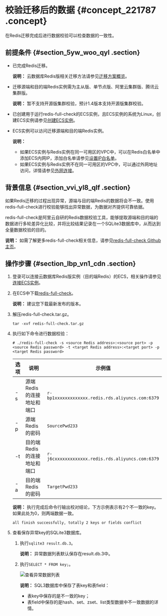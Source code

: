 # 校验迁移后的数据 {#concept_221787 .concept}

在Redis迁移完成后进行数据校验可以检查数据的一致性。

## 前提条件 {#section_5yw_woo_qyl .section}

-   已完成Redis迁移。

    **说明：** 云数据库Redis版相关迁移方法请参见[迁移方案概览](cn.zh-CN/用户指南/数据迁移/迁移方案概览.md#)。

-   迁移源端和目的端Redis实例需为主从版、单节点版、阿里云集群版、腾讯云集群版。

    **说明：** 暂不支持开源版集群校验，预计1.4版本支持开源版集群校验。

-   已创建用于运行redis-full-check的ECS实例，且ECS实例的系统为Linux，创建ECS实例请参见[创建ECS实例](https://help.aliyun.com/document_detail/25424.html)。
-   ECS实例可以访问迁移源端和目的端Redis实例。

    **说明：** 

    -   如果ECS实例与Redis实例在同一可用区的VPC中，可以在Redis白名单中添加ECS内网IP，添加白名单请参见[设置IP白名单](cn.zh-CN/用户指南/实例管理/设置IP白名单.md#)。
    -   如果ECS实例与Redis实例不在同一可用区的VPC中，可以通过外网地址访问，详情请参见[外网连接](../../../../cn.zh-CN/快速入门/步骤3：连接实例/外网连接.md#)。

## 背景信息 {#section_vvi_yl8_qlf .section}

如果Redis迁移的过程出现异常，源端与目的端Redis的数据将会不一致。使用redis-full-check进行校验能够找出异常数据，为数据对齐提供可靠依据。

redis-full-check是阿里云自研的Redis数据校验工具，能够提取源端和目的端的数据进行多轮差异化比较，并将比较结果记录在一个SQLite3数据库中，从而达到全量数据校验的目的。

**说明：** 如需了解更多redis-full-check相关信息，请参见[redis-full-check Github主页](https://github.com/alibaba/RedisFullCheck)。

## 操作步骤 {#section_lbp_vn1_cdn .section}

1.  登录可以连接云数据库Redis版实例（目的端Redis）的ECS，相关操作请参见[连接ECS实例](https://help.aliyun.com/document_detail/25425.html)。
2.  在ECS中下载[redis-full-check](https://github.com/alibaba/RedisFullCheck/releases)。

    **说明：** 建议您下载最新发布的版本。

3.  解压redis-full-check.tar.gz。

    ``` {#codeblock_twd_9j8_e1h}
    tar -xvf redis-full-check.tar.gz
    ```

4.  执行如下命令进行数据校验：

    ``` {#codeblock_m1d_455_auh}
    # ./redis-full-check -s <source Redis address>:<source port> -p <source Redis password> -t <target Redis address>:<target port> -p <target Redis password>
    ```

    |选项|说明|示例值|
    |--|--|---|
    |-s|源端Redis的连接地址和端口|`r-bp1xxxxxxxxxxxxx.redis.rds.aliyuncs.com:6379`|
    |-p|源端Redis的密码|`SourcePwd233`|
    |-t|目的端Redis的连接地址和端口|`r-j6cxxxxxxxxxxxxx.redis.rds.aliyuncs.com:6379`|
    |-a|目的端Redis的密码|`TargetPwd233`|

    **说明：** 执行完成后命令行输出校对结论，下方示例表示有2个不一致的key。如果此处为0，则两端数据一致。

    ``` {#codeblock_0u4_ypv_9w7}
    all finish successfully, totally 2 keys or fields conflict
    ```

5.  查看保存异常key的SQLite3数据库。
    1.  执行`sqlite3 result.db.3`。

        **说明：** 异常数据列表默认保存在result.db.3中。

    2.  执行`SELECT * FROM key;`。

        ![](images/45982_zh-CN.png "查看异常数据列表")

        **说明：** SQL3数据库中保存了表key和表field：

        -   表key中保存的是不一致的key；
        -   表field中保存的是hash、set、zset、list类型数据中不一致数据的详情。

